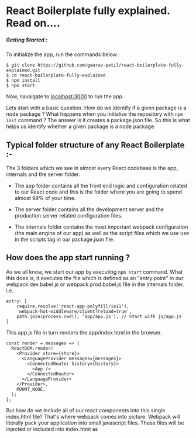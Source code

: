 # React Boilerplate fully explained. Read on....

##### Getting Started :

To initialize the app, run the commands below :

```
$ git clone https://github.com/gaurav-patil/react-boilerplate-fully-explained.git
$ cd react-boilerplate-fully-explained
$ npm install
$ npm start
```
Now, navaigate to [localhost:3000](http://localhost:3000) to run the app.

Lets start with a basic question. How do we identify if a given package is a node package ? What happens when you initialise the repository with ``` npm init ``` command ? The answer is it creates a package.json file. So this is what helps us identify whether a given package is a node package.

## Typical folder structure of any React Boilerplate :-

The 3 folders which we see in almost every React codebase is the app, internals and the server folder.

* The app folder contains all the front end logic and configuration related to our React code and this
is the folder where you are going to spend almost 99% of your time.

* The server folder contains all the development server and the production server related configuration
files.

* The internals folder contains the most important webpack configuration (the main engine of our app) as well as the script files which we use use in the scripts tag in our package.json file.

## How does the app start running ?

As we all know, we start our app by executing ``` npm start ``` command.
What this does is, it executes the file which is defined as an "entry point" in our webpack.dev.babel.js or
webpack.prod.babel.js file in the internals folder. i.e.
```
entry: [
    require.resolve('react-app-polyfill/ie11'),
    'webpack-hot-middleware/client?reload=true',
    path.join(process.cwd(), 'app/app.js'), // Start with js/app.js
]
```

This app.js file in turn renders the app/index.html in the browser.
```
const render = messages => {
  ReactDOM.render(
    <Provider store={store}>
      <LanguageProvider messages={messages}>
        <ConnectedRouter history={history}>
          <App />
        </ConnectedRouter>
      </LanguageProvider>
    </Provider>,
    MOUNT_NODE,
  );
};
```

But how do we include all of our react components into this single index.html file? That's where webpack comes into picture. Webpack will literally pack your application into small javascript files. These files will be injected or included into index.html as <script> tags.

#### Now, we will go through the files in the root folder

### package.json :-

* This file is written in JSON format.

*  ``` "name": "react-boilerplate-fully-explained" ``` The name field needs no explanation. Its our package
name or the name we see on npm website if our package is published. It has certain rules to be followed
like it cannot contain capital letters. Also, this name should be unique if we are publishing this package
on NPM.

*  ``` "version": "0.1.0" ``` The version field denotes the current version of our app. It's this version number which you see when you visit a particular package on npm website or the dependency package list specified with version number in our package.json file.

*  ``` "description": "React boilerplate fully explained and commented" ``` This contains the human readable description of our module. This ``` description ``` property is frequently indexed by search tools like npm search and the npm CLI search tool to help find relevant packages based on a search query.

*  ``` "main": "index.js" ``` The main field is a module ID that is the primary entry point to your program. That is, if your package is named foo, and a user installs it, and then does require("foo"), then your main module's exports (in this case, ``` index.js ```) object will be returned.
Also, we only need a main parameter in package.json if the entry point to our package differs from index.js in its root folder.

*  ``` repository ``` If we are publishing our package on npm publicly, we usually intend to expose
our source code. The repository field just describes that repo url.

*  ``` engines ``` This specifies the minimal requirements of our module to function fully. For example,
we need npm version installed to be above 5.0.0

``` 
"browserslist": [
  "last 2 versions",
  "> 1%",
  "IE 10"
] 
``` 
This tells which browsers (and their versions) we want to support. It’s referenced by Babel, Autoprefixer, and other tools, to only add the polyfills and fallbacks needed to the browsers you target. This configuration means we want to support the last 2 major versions of all browsers with at least 1% of usage (from the CanIUse.com stats) and Internet explorer above version 10.

*  ``` "license": "ISC" ``` This is a string that tells the users who use this code that under what terms 
I am sharing my code.

*  ``` bugs ``` && ``` homepage ``` Links to respective pages of our repository. These are the links which 
we can see on our published package on the npm website.

*  ``` scripts ``` As the name suggests, this defines a set of node scripts that we can use. These scripts are command line commands that we execute on the terminal. Essentially, when we type ``` npm run prebuild ``` in our terminal, its actually this ``` npm run build:clean ``` command which gets executed on our terminal, i.e. the command defined in front of the ``` prebuild ``` in package.json file.
To execute any script, we need to type ``` npm run ``` followed by the script name.
(``` npm start``` is an exception to this though. It does not need the run keyword) 

*  ``` dependencies ``` All the dependency packages we need for our app to run. They need not be only names
as we usually see, but can be URL's as well. i.e.
``` 
"dependencies" : {
  "react": "16.8.6",
  "name1" : "git://github.com/user/project.git#commit-ish", 
  "name2" : "git://github.com/user/project.git#commit-ish"
} 
```
Also, when defining the version number in dependencies, we specify ``` ~1.2.3 ``` to use releases from 1.2.3 to 1.2.9 such that it does not increment the minor version (1.3.0)
Also, we specify ``` ^1.2.3 ``` to use releases from 1.2.3 to 1.9.9
such that it does not increment to the major version (2.0.0)

*  ``` devDependencies ``` All the development dependency packages we need for our app to run. They differ 
from dependencies such that they are meant to be installed only in development mode, but need not go in 
production.

### package-lock.json

Consider a dependency stated as ``` "express": "^4.16.4" ```

The publisher of this module (without using package-lock.json) would have express version 4.16.4 installed since they installed the latest version.

Assume express has published a new version (4.17.x) by the time I download this app (react-boilerplate-fully-explained) and try to install the dependencies, I download the latest version of express (due to caret symbol ^ as above).

The problem with the above approach is that if version 4.17.x contains a bug, the user who clones this project later on and exexutes the npm install command will get this buggy 4.17.x version of express which might cause the project to not work as per our expectations.

The same thing could happen in the production environment, and you’d have no idea why it was failing.

If as developers, we want our users to install the packages with the exact set of versions as we, the developers had, thats when the package-lock.json file comes to our rescue.

This file makes sure that when our users run the npm install command, the npm installs the exact version as in the package-lock.json file ignoring the package.json file. (thereby creating an exact replica of the node packages and their respective versions the developers had)

### jest.config.js :-

```
collectCoverageFrom: [
  'app/**/*.{js,jsx}',
  '!app/**/*.test.{js,jsx}',
  '!app/*/RbGenerated*/*.{js,jsx}',
  '!app/app.js',
  '!app/global-styles.js',
  '!app/*/*/Loadable.{js,jsx}',
]
```
This option requires ``` collectCoverage ``` property to be set to true. collectCoverage indicates whether the coverage information should be collected while executing the test.
``` collectCoverageFrom ``` is an array of glob patterns as above, indicating a set of files for which coverage information should be collected.

```
coverageThreshold: {
    global: {
      statements: 98,
      branches: 91,
      functions: 98,
      lines: 98,
    },
  }
```
``` coverageThreshold ``` will be used to configure minimum threshold enforcement for coverage results. If thresholds aren't met, jest will fail.

```
moduleDirectories: ['node_modules', 'app']
```
This is to configure jest to find our files. Now that Jest knows how to process our files, we need to tell it how to find them. Similarly like webpack's modulesDirectories, we have Jest's moduleDirectories option. This means that we can import files from these folders directly in our app without having to give a long absolute path for them.

``` moduleNameMapper ``` allows to to stub out resources, like images or styles with a single module.

``` setupFilesAfterEnv ``` ``` setupFiles ``` A list of paths to modules that run some code to set up the basic testing framework before each test file in the suite is executed. It's also worth noting that setupFiles will execute before setupFilesAfterEnv.

``` testRegex: 'tests/.*\\.test\\.js$' ``` The pattern or patterns Jest uses to detect test files.
No wonder, it is this option that when we run the ``` npm run test ``` command, it is automatically able to scan and detect our test files.

### babel.config.js :-

Browsers dont understand the new modern Javascript syntax like Class, Promises and the 
generator functions. Hence, to make these things work, what we need to do is convert this new JS syntax to the old ES5 syntax which all browsers can understand, and this is what Babel does for us. It transpiles the new ES6 JS syntax to the old ES5 syntax.

```
presets: [
  [
    '@babel/preset-env',
    {
      modules: false,
    },
  ],
  '@babel/preset-react',
]
``` 
In Babel, a preset is a set or group of plugins used to support particular language features. This means that multiple plugins together constitute a preset. The two presets Babel uses by default are:

* es2015: Adds support for ES2015 (or ES6) JavaScript
* react: Adds support for JSX

```
plugins: [
  'styled-components',
  '@babel/plugin-proposal-class-properties',
  '@babel/plugin-syntax-dynamic-import',
]
```
Babel is a compiler (source code => output code). Like many other compilers it runs in 3 stages: parsing, transforming, and printing.

Now, out of the box Babel doesn't do anything. You will need to add plugins for Babel to do the task you want.
Eg: We load some pages (say which are very heavy) in our app only if the user needs it, that is we dynamically import them at runtime. This is a new functionality in JS and the browsers still dont support it. Hence we need to add the plugin ``` @babel/plugin-syntax-dynamic-import ``` to be able to use this functionality.

```
env: {
  production: {
    only: ['app'],
    plugins: [
      'lodash',
      'transform-react-remove-prop-types',
      '@babel/plugin-transform-react-inline-elements',
      '@babel/plugin-transform-react-constant-elements',
    ],
  }
}
```
``` only: ['app'] ``` This means that in production environment, we transpile files only in the app folder, and use the mentioned plugins for this environment.

### .eslintrc.js :-

ESLint analyzes our code to quickly find syntax errors and problems. ESLint is built into most modern text editors today. Most of these syntactic errors can be fixed directly by ESLint. We can customize the default options in this file as to how we preprocess our code, use custom parsers, and write our own rules.

``` parser: 'babel-eslint' ``` Which parser to use to analyze our code and report errors. By default, ESLint uses Espree as its parser.

``` extends: ['airbnb', 'prettier', 'prettier/react'] ``` A configuration file can extend the set of enabled rules from base configurations. Eg: Syntax error rules from these packages ``` 'airbnb', 'prettier', 'prettier/react' ``` will also be applied and if we want, we can override them in this file.

``` plugins: ['prettier', 'redux-saga', 'react', 'react-hooks', 'jsx-a11y'] ``` A plugin is an npm package that usually exports rules that detect our errors.

``` env ``` which environments our script is designed to run in. Each environment brings with it a certain set of predefined global variables.

```
parserOptions: {
  ecmaVersion: 6,
  sourceType: 'module',
  ecmaFeatures: {
    jsx: true,
  }
}
```
When using a custom parser, the parserOptions configuration property is required for ESLint to work properly with features not in ECMAScript 5 by default.

``` rules ``` We define rules with the help of which we can have our basic syntax validation. Eg. how much indentation we need after an import statement, do we need a new line after all imports etc.

``` settings ``` We can add settings object to ESLint configuration file and it is supplied to every rule that will be executed. 

#### Now, we will go through the files in the app folder

### app.js :-

The app.js file is one of the most important files of the boilerplate and contains all the global setup
which eventually helps us rendering our application. Lets see what it is!

* `@babel/polyfill` is imported first. This enables our app to have some cool stuff like ES6 generator functions, `Promise`s, etc.

* A `history` object is created, which remembers all the browsing history for your app. This is used by the ConnectedRouter to know which pages your users visit.
``` import history from 'utils/history'; ```

* A redux `store` is instantiated.
``` const store = configureStore(initialState, history); ```

* `ReactDOM.render()` not only renders the root react component called `<App />`, of our application, but it renders it with `<Provider />`, `<LanguageProvider />` and `<ConnectedRouter />`.
```
const render = messages => {
  ReactDOM.render(
    <Provider store={store}>
      <LanguageProvider messages={messages}>
        <ConnectedRouter history={history}>
          <App />
        </ConnectedRouter>
      </LanguageProvider>
    </Provider>,
    MOUNT_NODE,
  );
};
```

* `<Provider />` connects your app with the redux `store`.

* `<LanguageProvider />` provides language translation support to your app.

* Hot module replacement is set up with Webpack HMR that makes all the reducers, injected sagas, components, containers, and i18n messages hot reloadable.
```
if (module.hot) {
  module.hot.accept(['./i18n', 'containers/App'], () => {
    ReactDOM.unmountComponentAtNode(MOUNT_NODE);
    render(translationMessages);
  });
}
```

- i18n language translation internationalization support setup.
```
if (!window.Intl) {
  new Promise(resolve => {
    resolve(import('intl'));
  })
    .then(() => Promise.all([import('intl/locale-data/jsonp/en.js')]))
    .then(() => render(translationMessages))
    .catch(err => {
      throw err;
    });
} else {
  render(translationMessages);
}
```

### congifureStore.js :-

The Redux store is the heart of our application. We create and configure this redux store in this file.

The store is created with the createStore() factory, which accepts three parameters.

Root reducer: A master reducer combining all the reducers of various components.

Initial state: The initial state of our app as determined by our reducers.

Middleware/enhancers: Middlewares listen to each of the redux action dispatched to the redux store and then perform some inbetween action which it is supposed to do. For example, if you install the redux-logger middleware, it will listen to all the actions being dispatched to the store and print previous and next state in the browser console. It's helpful to track what happens in our app action by action step by step.
In our application we are using two such middleware.

Router middleware: Keeps our routes in sync with the redux store. It is used to dispatch history actions (e.g. to change URL with push('/path/to/somewhere')).

Redux saga: Used for managing side-effects such as dispatching actions asynchronously or accessing browser data. It is because of this middleware that when we dispatch a redux action from our component to get some
data from the server, the redux-saga is actually able to recognize it and fire the respective API call.

Note: the history object provided to router reducer, routerMiddleware, and ConnectedRouter component must be the same history object.

### Reselect :- 

We use reselect so that we can slice our redux state and only provide the necessay(sliced) part of the entire state to our respective react component. It has 3 features :- 

* **Computation**: If we have to perform some filtering or any other operation, the reselect will help us filter the original array and return only filtered data. We do not have to store a separate array of filtered data.

* **Memoization**: A selector will not compute a new result unless one of its arguments change. That means, if we are filtering data with some search key on a set of names, we have performed that search once and if we decide to repeat the same search once again for the 2nd time, reselect will not filter the names over and over. It will just return the previously computed names, and subsequently cached, result. Reselect compares the old and the new arguments and then decides whether to compute again or return the cached result.

* **Composability**: You can combine multiple selectors. For example, one selector can filter names according to a search key and another selector can filter the already filtered names according to gender. One more selector can further filter according to age. You combine these selectors by using createSelector()

A typical selector in any component looks like this :-
```
const selectRouter = globalStore => globalStore.router;

const makeSelectLocation = () =>
  createSelector(
    selectRouter,
    routerState => routerState.location,
  );
```
This means, first we pull the ``` router ``` object from our redux store and then from that, we pull ``` routerState.location ``` which is then passes as ``` makeSelectLocation ``` props to our component.

### reducers.js :-

```
export default function createReducer(injectedReducers = {}) {
  const rootReducer = combineReducers({
    language: languageProviderReducer,
    router: connectRouter(history),
    ...injectedReducers,
  });
}
```
We usually write one reducer per component. But to form a single source of truth or store as we call it,
we combine all the reducers here into 1 single store with the combineReducers function.
You can have global reducers injected directly here as you can see above (means these should be available at any point of the app no matter what), we directly inject language and router reducers.

### .httaccess :-
This boilerplate includes an `app/.htaccess` file that does three things:

1.  Redirect all traffic to HTTPS because ServiceWorker only works for encrypted
    traffic.
2.  Rewrite all pages (e.g. `yourdomain.com/subpage`) to `yourdomain.com/index.html`
    to let `react-router` take care of presenting the correct page.

### .nginx.conf :-

An `app/.nginx.conf` file is included that does the same as mentioned above but on an Nginx server.

#### Now, we will go through the files in the app/utils folder

### history.js :-
A `history` object is created, which remembers all the browsing history for your app. This is used by the ConnectedRouter to know which pages your users visit. Extremely helpful if we want to perform some analytics on pages our user keeps visiting frequently. There should be only one history object for our entire app, and hence we create that object in separate file meant only for it and then import it in our project whenever we need it, thus avoiding if create it multiple times by mistake in separate files.

### loadable.js :-
This is a higher order component that helps us display a loader animation or some loading text till the component files and its assets are getting downloaded from the server.

### injectReducer.js && reducerInjectors.js :-
As discussed earlier, we usually write one reducer per component. So, we have a HOC function in injectReducer.js which returns us a wrapped component, which injects the reducer in the global store as soon as the component is mounted.
The reducerInjectors.js file actually provides us with the injector function which the injectReducer.js file uses to inject the reducer in the global store.
```
constructor(props, context) {
  super(props, context);

  getInjectors(context.store).injectReducer(key, reducer);
}
```
The injectReducer.js also provides us with useInjectReducer function which we use in our component to inject the component's reducer into the global store as below.
```
useInjectReducer({ 
  key: 'ComponentName', 
  reducer: ComponentReducer
})
```
The key should be unique throughout the app i.e. no component can inject reducer with 2 same keys.

### injectSaga.js && sagaInjectors.js :-
We write multiple sagas in a component i.e. one saga per API call. Similarly like reducers, 
we have a HOC function in injectSaga.js which returns us a wrapped component, which injects the sagas in the global store as soon as the component is mounted and most importantly, it also ejects the sagas from the global store when the component is unmounted.
We eject these sagas from the global store because we assume that once the component is unmounted, we wont be firing the API calls (sagas) of that component.
However, you can configure this behavior with the following 3 'modes' as you can see in sagaInjectors.js :-

* 'DAEMON' mode injects the saga when the component is mounted but never ejects or cancels it. This is the default mode we have assumed in sagaInjectors.js file as you can see below. This means that if we explicitly dont specify the mode, DAEMON mode will be the default behavior.
``` mode: descriptor.mode || DAEMON ```

* 'RESTART_ON_REMOUNT' mode injects the saga when the component is mounted and ejects it when the component is unmounted. This improves the performance of our app. This is because when we dispatch a redux action from our component to fetch some data from the server, we go through all the keys of the sagas which are meant for this particular redux action. Hence if we keep ejecting these sagas when the component is no more,we will have less sagas to traverse through thereby increasing the performance of our app.

* 'ONCE_TILL_UNMOUNT' is when we want to run that saga or fire that respective API call only once during the component lifecycle.
 
The sagaInjectors.js file actually provides us with the injector function which the injectSaga.js file uses to inject the sagas in the global store.
```
constructor(props, context) {
  super(props, context);

  this.injectors = getInjectors(context.store);

  this.injectors.injectSaga(key, { saga, mode }, this.props);
}
```
The injectSaga.js also provides us with useInjectSaga function which we use in our component to inject the component's saga's into the global store as below. You need to call useInjectSaga function per API call you wish to do like this :
```
useInjectSaga({ 
  key: 'SagaName1', 
  saga: Saga1
});
useInjectSaga({ 
  key: 'SagaName2', 
  saga: Saga2
})
```
If you have a lot of API calls to be made to the server, you can write a function in injectSaga.js file which accepts an array of sagas, then loops through all these sagas and injects them rather than to write the useInjectSaga function for each API call as we have written above.

Also, the key should be unique throughout the component and also throughout the app i.e. no saga in an entire app can have 2 same keys.

#### Now, we will go through the files in the internals folder. This folder mostly consists of webpack configuration.

### Webpack :- 

The webpack configuration is stored in the internals/webpack folder. The basic webpack configuration is
stored in the webpack.base.babel.js file. You can override this configuration in webpack.dev.babel.js & 
the webpack.prod.babel.js file for the respective environments.

What problem does the webpack solve ? This question always intrigues us. The answer is Webpack is a module bundler. It means, that its purpose is to merge a group of modules (with their dependencies). The output might be one, or more files. Aside from bundling modules, webpack can do all sorts of things with your files: for example transpile scss to css, or typescript to javascript. It can even compress all of your image files! 

Please refer the webpack.base.babel.js, webpack.dev.babel.js & webpack.prod.babel.js for the code snippets going forward.

#### Mode :-
The mode is a parameter that Webpack 4 introduced. The configuration requires specifying it ever since. Not doing it will cause a warning and its value will fall back to the default value, which is production. If you use  mode: "production", Webpack will set some configuration for you. As a result, your output code will better fit the production.
```
mode: 'production'
```

#### Entry Point :-
Webpack needs an entry point. It indicates which module webpack should use to begin the module bundling.
This is from where our app usually boots up as mentioned earlier.
```
entry: [
    require.resolve('react-app-polyfill/ie11'),
    path.join(process.cwd(), 'app/app.js'),
]
```
It means that webpack will go to the 'app/app.js' file and start the bundling from that. If you use any imports in the app.js file, webpack will in turn handle them.

You can have more than one entry point, but with single page applications, we usually have only one.

#### Output :-
The output is a configuration of where webpack should output your bundle. It defaults to the './dist/main.js' file.

```
output: {
    filename: '[name].[chunkhash].js',
    chunkFilename: '[name].[chunkhash].chunk.js',
}
```

#### Loaders :-
Webpack loaders perform the specific task what they are intended for. 
We define the loaders in the module.rules property in our webpack configuration.
The property rules is an array of all of your loaders.
For eg :- 
```
{
    test: /\.css$/,
    exclude: /node_modules/,
    use: ['style-loader', 'css-loader'],
}
```
These rules will be applied to every file, that matches the test property of the rule. This is, in fact, a regular expression.
For eg. in the above code, it will consider all the css files in our project.
Also, it will exclude scanning for css files from the node_modules folder as written.

The property use is an indicator of which loader should be used for the matching files.
For eg. in the above code, for all the css files, we first apply the css-loader and then the style-loader.
We can also pass additional options to the above loaders with the options property.

``` import './style.css'; ```

Using the configuration above will work like that:

Webpack will try to resolve the style.css file
The filename will match the  /\.css$/ regular expression
The file will be interpreted by the css-loader
The result of the css-loader will be passed to the style-loader
Finally, the style-loader will return a JavaScript code

#### Common Webpack Loaders :-

**css-loader** : The css-loader interprets imported css files and resolves them.
``` import css from 'file.css'; ```

**style-loader** : Inject CSS into the DOM i.e. puts the css from the .css files into the <style> tags in HTML.

**babel-loader** : Browsers dont understand the new modern Javascript syntax like the Class, Promises and the generator functions. Hence, to make it work, what we need to do is convert this new JS syntax to the old ES5 syntax which all browsers can understand, and this is what Babel does for us. It transpiles the new ES6 JS syntax to the old ES5 syntax.

**file-loader** : Apart from javascript, the browsers dont understand anything. Hence to deal with files other than .js, we need a mechanism which puts these files in our output directory and then gives us a path to that file (public uri) through which we can use that file in our project. 
``` import img from './file.png'; ```
This will emit file.png as a file in the output directory (with the specified naming convention, if options are specified to do so) and returns the public URI of the file.

**url-loader** : The url-loader will transform your images into base64 URIs. If your images are very small, it might be better for your performance to include them straight into your code as data matrix form. Hence we wont need to import them explicitly at the top of our code and will cause your browser to make fewer requests.

If you specify your images in the `.html` files using the `<img>` tag, everything will work fine. The problem comes up if you try to include images using anything except that tag, like meta tags:

```HTML
<meta property="og:image" content="img/yourimg.png" />
```

The webpack `html-loader` does not recognise this as an image file and will not
transfer the image to the build folder. To get webpack to transfer them, you
have to import them with the file loader in your JavaScript somewhere, e.g.:

```JavaScript
import 'file?name=[name].[ext]!../img/yourimg.png';
```

Then webpack will correctly transfer the image to the build folder.

**html-loader** : Exports HTML as string. You can parse the URL's in the HTML, optimize and minimize the HTML.


### Plugins :- 

Plugins differ from loaders in a way that they can perform a wider range of tasks. Basically, they do anything else, that loaders can’t do. While loaders are tied to a certain type of files, plugins can be more generic.

The most basic way to use plugins is to put them in the plugins property of our configuration. You need to create an instance of a plugin by calling it with the new operator.

You may wonder why do we need to use the new keyword to instantiate a plugin. This is due to the fact that we can use the same plugin on different sets of files.

#### Common Webpack Plugins :-

**HtmlWebpackPlugin** :- 
Manually adding all JavaScripts file to your HTML can be cumbersome. Thankfully, you don’t need to do that! HtmlWebpackPlugin does that for you.

```
new HtmlWebpackPlugin({
  template: 'app/index.html',
  minify: {
    removeComments: true,
    collapseWhitespace: true,
    removeRedundantAttributes: true,
    useShortDoctype: true,
    removeEmptyAttributes: true,
    removeStyleLinkTypeAttributes: true,
    keepClosingSlash: true,
    minifyJS: true,
    minifyCSS: true,
    minifyURLs: true,
  },
  inject: true,
})
```
It will create the index.html file for us and drop it in the dist directory. Our output JavaScript code will be injected at the end of the  <body> tag like this, because we have set ``` inject: true ``` in the above code.


```
<html>
    <head>
        <meta charset="UTF-8">
        <title>Webpack App</title>
    </head>
    <body>
        <script type="text/javascript" src="main.js"></script>
    </body>
</html>
```
It will come in handy especially when the number of your files will grow since you would have to keep track of them and add all of them to the HTML file.

Another important thing to note here is that your filenames might change due to the usage of hashes. It makes the HtmlWebpackPlugin even more useful because you don’t need to keep track of the filenames.

What are hashes ? It is a chunk-specific hash that will be generated based on the contents of your file. It will change only if the content of the file itself changes. It is due to the fact, that browser knows whether to download the new file or to use the cached file. If the filename changes, the browser will know that it needs to be redownloaded. 

Also, as you can see, there are many options which you can pass to this HtmlWebpackPlugin for it to work
the way you want it to be. We have passed many options to minify property so that we reduce the size of our HTML files in turn helping us to download these files faster.

**OfflinePlugin** :- 
This plugin is intended to provide an offline experience for webpack projects. It uses ServiceWorker, and AppCache as a fallback under the hood. Simply include this plugin in your webpack.config, and the accompanying runtime in your client script, and your project will become offline ready by caching all (or some) of the webpack output assets.

**CompressionPlugin** :-
Prepare compressed versions of assets for the said files in the ``` test ``` property to serve them with Content-Encoding.

**WebpackPwaManifest Plugin** :-
This is a webpack plugin that generates a 'manifest.json' for your Progressive Web Application, with auto icon resizing and fingerprinting support.

**HashedModuleIdsPlugin** :-
This plugin will cause the chunk hashes which we talked about earlier to be based on the relative path of the module, generating a four character string as the module id. Usually this is for use in production.

**EnvironmentPlugin** :- 
The EnvironmentPlugin is shorthand for using the DefinePlugin on process.env keys like this :
``` new webpack.EnvironmentPlugin(['NODE_ENV', 'DEBUG']) ```

**HotModuleReplacementPlugin** :-
Hot Module Replacement (HMR) exchanges, adds, or removes modules while an application is running, without a full reload. This can significantly speed up development as we dont have to reload our webpage  when we make some changes in our code. The browser directly reflects them without us having to reload the webpage.
This is only valid for development mode and not for production.

### Optimization :- 
To understand optimization, you need to understand what code splitting is in webpack. 
It allows you to split your code into more than one file. If used correctly, it can improve the performance of your application a lot. Of the reasons for it is the fact, that browsers are caching your code.
So, every time I make a change, the entire file has to be re-downloaded by the user which contains some changed code, but most of the old code remains as is unchanged. Hence we can split our file such that 
we make say 2 files out of it. one which usually doesnt change and hence users have to download them only once, and the 2nd file which usually keeps changing.


```
splitChunks: {
  chunks: 'all',
  maxInitialRequests: 10,
  minSize: 0,
  cacheGroups: {
    vendor: {
      test: /[\\/]node_modules[\\/]/,
      name(module) {
        const packageName = module.context.match(
          /[\\/]node_modules[\\/](.*?)([\\/]|$)/,
        )[1];
        return `npm.${packageName.replace('@', '')}`;
      },
    },
  },
}
```
This code generates vendor.js file (due to key named 'vendor') and contains all the files from our node_modules folder as defined in regex above.
You can see this vendor.js file in your network tab when you load your app for the first time (in production mode as this is production configuration)
You can  add multiple keys above like vendor and can pull out files from multiple folders in case vendor.js
gets too huge in size to download or you want to split your files into multiple files as discussed earlier.

**TerserPlugin** :- This plugin helps us minify JavaScript. We can pass various configuration options to this such as do we need comments in our minified file, can this file be cached and so on.
```
minimize: true,
  minimizer: [
    new TerserPlugin({
      terserOptions: {
        warnings: false,
        compress: {
          comparisons: false,
        },
        parse: {},
        mangle: true,
        output: {
          comments: false,
          ascii_only: true,
        },
      },
      parallel: true,
      cache: true,
      sourceMap: true,
    }),
],
```

**Performance** :- 
These options allows you to control how webpack notifies you of assets and entry points that exceed a specific file limit.
```
performance: {
    assetFilter: assetFilename =>
    !/(\.map$)|(^(main\.|favicon\.))/.test(assetFilename),
}
```
**Target** :-
``` target: 'web' ```

webpack can compile for multiple environments or targets. Usually this is set to web or Node. 

**DevTools** :- 
``` devtool: 'eval-source-map' ```
This option controls if and how source maps are generated.
So what are source maps ?

A source map provides a way of mapping code within a compressed file back to it’s original position in a source file. This means that – with the help of a bit of software – you can easily debug your applications even after your assets have been optimized. The Chrome and Firefox developer tools both ship with built-in support for source maps.

As the name suggests, a source map consists of a whole bunch of links to the original source code that can be used to map the code within a compressed file back to it’s original source.


**Resolve** :- 
A resolver is a library which helps in locatig a module by its absolute path. These options change how modules are resolved.

This is the reason why we could import anything directly from node_modules as you see in most of the React code because we have included it in our configuration as can be seen in the below code.
``` 
resolve: {
    modules: ['node_modules', 'app'],
    extensions: ['.js', '.jsx', '.react.js'],
    mainFields: ['browser', 'jsnext:main', 'main'],
}
```

#### Now, we will go through the files in the server folder.

As discussed earlier, the server folder contains all the development server and the production server related configuration files.

This contains a middleware folder which in turn contains the development and production middlewares.
But what exactly is a middleware ? 

Say you’re running a web application on a web server with Node.js and Express. In this application, let’s say certain pages require that you log in.
When the web server receives a request for data, Express (Node Server) gives us a request object with information about the user and the data they are requesting. We can see their IP address, what language their browser is set to, what url they are requesting, and if any parameters they have passed along. Express (Node Server) also gives us access to a response object that we can modify before the web server sends this response to the user. These objects are usually denoted as req, res.
```
app.get('*', (req, res) =>
    res.sendFile(path.resolve(outputPath, 'index.html')),
)
```
Middleware functions are the perfect place to modify these req and res objects with relevant information. For instance, after a user has logged in, we could fetch additional user details from a database, and then store those details in res.user which can later be used in our Node app.

The index.js is the main file here which contains all the configuration. It is from here that we start listening on port 3000 for our application. (see the port number defined in port.js file)

We might want to log errors which occur on our server when the users make requests, and we might prefer to keep logging these errors may be to some file, so that later on we can rectify them.

That's pretty much of it.

I hope now you now have atleast the basic idea of how the entire Reatct codebase functions and how we can influence it with various configuration options which we discussed !!!